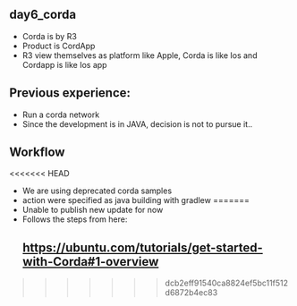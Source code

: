 ## day6_corda
- Corda is by R3
- Product is CordApp
- R3 view themselves as platform like Apple, Corda is like Ios and Cordapp is like Ios app

## Previous experience:
- Run a corda network
- Since the development is in JAVA, decision is not to pursue it..

## Workflow
<<<<<<< HEAD
- We are using deprecated corda samples
- action were specified as java building with gradlew
=======
- Unable to publish new update for now
- Follows the steps from here: 
  ## https://ubuntu.com/tutorials/get-started-with-Corda#1-overview
>>>>>>> dcb2eff91540ca8824ef5bc11f512d6872b4ec83
